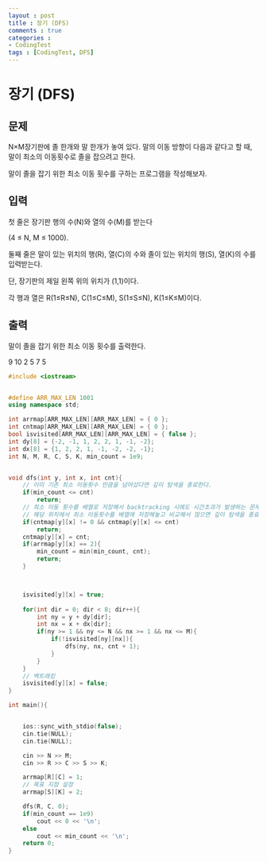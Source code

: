 ```yaml
---
layout : post
title : 장기 (DFS)
comments : true
categories : 
- CodingTest
tags : [CodingTest, DFS]
---
```

# 장기 (DFS)

## 문제


N×M장기판에 졸 한개와 말 한개가 놓여 있다. 말의 이동 방향이 다음과 같다고 할 때, 말이 최소의 이동횟수로 졸을 잡으려고 한다. 

 

말이 졸을 잡기 위한 최소 이동 횟수를 구하는 프로그램을 작성해보자. 


## 입력
첫 줄은 장기판 행의 수(N)와 열의 수(M)를 받는다

(4 ≤ N, M ≤ 1000).

둘째 줄은 말이 있는 위치의 행(R), 열(C)의 수와 졸이 있는 위치의 행(S), 열(K)의 수를 입력받는다.

단, 장기판의 제일 왼쪽 위의 위치가 (1,1)이다. 

각 행과 열은 R(1≤R≤N), C(1≤C≤M), S(1≤S≤N), K(1≤K≤M)이다. 


## 출력
말이 졸을 잡기 위한 최소 이동 횟수를 출력한다.​

9 10 
2 5 7 5 

```cpp
#include <iostream>


#define ARR_MAX_LEN 1001
using namespace std;

int arrmap[ARR_MAX_LEN][ARR_MAX_LEN] = { 0 };
int cntmap[ARR_MAX_LEN][ARR_MAX_LEN] = { 0 };
bool isvisited[ARR_MAX_LEN][ARR_MAX_LEN] = { false };
int dy[8] = {-2, -1, 1, 2, 2, 1, -1, -2};
int dx[8] = {1, 2, 2, 1, -1, -2, -2, -1};
int N, M, R, C, S, K, min_count = 1e9;


void dfs(int y, int x, int cnt){
    // 이미 기존 최소 이동횟수 만큼을 넘어섰다면 깊이 탐색을 종료한다.
    if(min_count <= cnt)
        return;
    // 최소 이동 횟수를 배열로 저장해서 backtracking 시에도 시간초과가 발생하는 문제를 방지한다.
    // 해당 위치에서 최소 이동횟수를 배열에 저장해놓고 비교해서 많으면 깊이 탐색을 종료한다.
    if(cntmap[y][x] != 0 && cntmap[y][x] <= cnt) 
        return;
    cntmap[y][x] = cnt;
    if(arrmap[y][x] == 2){
        min_count = min(min_count, cnt);
        return;
    }



    isvisited[y][x] = true;
    
    for(int dir = 0; dir < 8; dir++){
        int ny = y + dy[dir];
        int nx = x + dx[dir];
        if(ny >= 1 && ny <= N && nx >= 1 && nx <= M){
            if(!isvisited[ny][nx]){
                dfs(ny, nx, cnt + 1);
            }
        }
    }
    // 백트래킹
    isvisited[y][x] = false;
} 

int main(){


    ios::sync_with_stdio(false);
    cin.tie(NULL);
    cin.tie(NULL);

    cin >> N >> M;
    cin >> R >> C >> S >> K;

    arrmap[R][C] = 1;
    // 목표 지점 설정
    arrmap[S][K] = 2;

    dfs(R, C, 0);
    if(min_count == 1e9)
        cout << 0 << '\n';
    else
        cout << min_count << '\n';
    return 0;
}
```